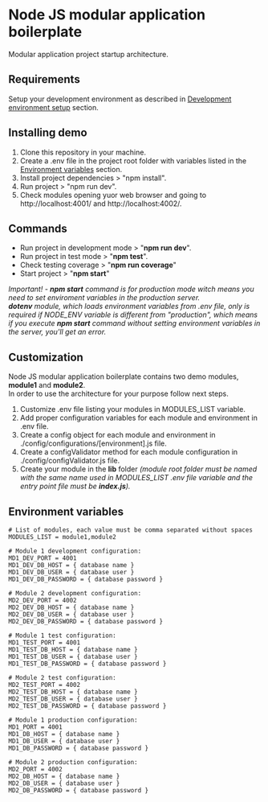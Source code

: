 # Node JS modular application boilerplate

Modular application project startup architecture.

## Requirements

Setup your development environment as described in [Development environment setup](SETUP.md) section.</a>

## Installing demo

1. Clone this repository in your machine.
2. Create a .env file in the project root folder with variables listed in the [Environment variables](#environment-variables) section.
3. Install project dependencies > "npm install".
4. Run project > "npm run dev".
5. Check modules opening yuor web browser and going to http://localhost:4001/ and http://localhost:4002/.

## Commands

- Run project in development mode > "<strong>npm run dev</strong>".
- Run project in test mode > "<strong>npm test</strong>".
- Check testing coverage > "<strong>npm run coverage</strong>"
- Start project > "<strong>npm start</strong>"

<i>Important! - <strong>npm start</strong> command is for production mode witch means you need to set enviroment variables in the production server.<br><strong>dotenv</strong> module, which loads environment variables from .env file, only is required if NODE_ENV variable is different from "production", which means if you execute <strong>npm start</strong> command without setting environment variables in the server, you'll get an error.</i>

## Customization

Node JS modular application boilerplate contains two demo modules, <strong>module1</strong> and <strong>module2</strong>.<br>
In order to use the architecture for your purpose follow next steps.

1. Customize .env file listing your modules in MODULES_LIST variable.
2. Add proper configuration variables for each module and environment in .env file.
3. Create a config object for each module and environment in ./config/configurations/[environment].js file.
4. Create a configValidator method for each module configuration in ./config/configValidator.js file.
5. Create your module in the <strong>lib</strong> folder <i>(module root folder must be named with the same name used in MODULES_LIST .env file variable and the entry point file must be <strong>index.js</strong>).</i>

## Environment variables

```
# List of modules, each value must be comma separated without spaces
MODULES_LIST = module1,module2

# Module 1 development configuration:
MD1_DEV_PORT = 4001
MD1_DEV_DB_HOST = { database name }
MD1_DEV_DB_USER = { database user }
MD1_DEV_DB_PASSWORD = { database password }

# Module 2 development configuration:
MD2_DEV_PORT = 4002
MD2_DEV_DB_HOST = { database name }
MD2_DEV_DB_USER = { database user }
MD2_DEV_DB_PASSWORD = { database password }

# Module 1 test configuration:
MD1_TEST_PORT = 4001
MD1_TEST_DB_HOST = { database name }
MD1_TEST_DB_USER = { database user }
MD1_TEST_DB_PASSWORD = { database password }

# Module 2 test configuration:
MD2_TEST_PORT = 4002
MD2_TEST_DB_HOST = { database name }
MD2_TEST_DB_USER = { database user }
MD2_TEST_DB_PASSWORD = { database password }

# Module 1 production configuration:
MD1_PORT = 4001
MD1_DB_HOST = { database name }
MD1_DB_USER = { database user }
MD1_DB_PASSWORD = { database password }

# Module 2 production configuration:
MD2_PORT = 4002
MD2_DB_HOST = { database name }
MD2_DB_USER = { database user }
MD2_DB_PASSWORD = { database password }
```
